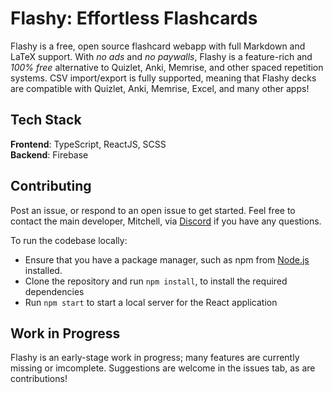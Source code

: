 # Flashy: Effortless Flashcards

Flashy is a free, open source flashcard webapp with full Markdown and LaTeX support. With *no ads* and *no paywalls*, Flashy is a feature-rich and *100% free* alternative to Quizlet, Anki, Memrise, and other spaced repetition systems. CSV import/export is fully supported, meaning that Flashy decks are compatible with Quizlet, Anki, Memrise, Excel, and many other apps!

## Tech Stack
**Frontend**: TypeScript, ReactJS, SCSS  
**Backend**: Firebase  

## Contributing  
Post an issue, or respond to an open issue to get started. Feel free to contact the main developer, Mitchell, via [Discord](https://discord.com/users/157610726326927361) if you have any questions.  
  
To run the codebase locally:
- Ensure that you have a package manager, such as npm from [Node.js](https://nodejs.org/) installed.
- Clone the repository and run `npm install`, to install the required dependencies
- Run `npm start` to start a local server for the React application

## Work in Progress
Flashy is an early-stage work in progress; many features are currently missing or imcomplete. Suggestions are welcome in the issues tab, as are contributions!
